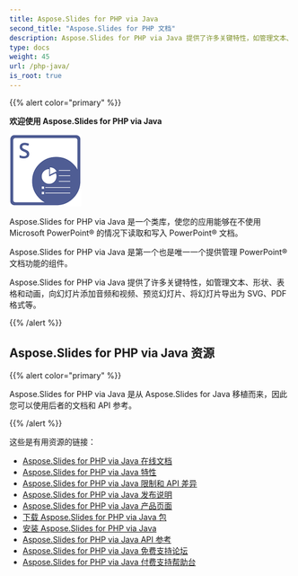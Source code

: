 ```yaml
---
title: Aspose.Slides for PHP via Java
second_title: "Aspose.Slides for PHP 文档"
description: Aspose.Slides for PHP via Java 提供了许多关键特性，如管理文本、形状、表格和动画，向幻灯片添加音频和视频、预览幻灯片、将幻灯片导出为 SVG、PDF 格式等。
type: docs
weight: 45
url: /php-java/
is_root: true
---
```


{{% alert color="primary" %}}

**欢迎使用 Aspose.Slides for PHP via Java**

![Aspose.Slides for PHP via Java 产品 Logo](aspose_slides-for-php-via-java.png)

Aspose.Slides for PHP via Java 是一个类库，使您的应用能够在不使用 Microsoft PowerPoint® 的情况下读取和写入 PowerPoint® 文档。

Aspose.Slides for PHP via Java 是第一个也是唯一一个提供管理 PowerPoint® 文档功能的组件。

Aspose.Slides for PHP via Java 提供了许多关键特性，如管理文本、形状、表格和动画，向幻灯片添加音频和视频、预览幻灯片、将幻灯片导出为 SVG、PDF 格式等。

{{% /alert %}}

## Aspose.Slides for PHP via Java 资源

{{% alert color="primary" %}}

Aspose.Slides for PHP via Java 是从 Aspose.Slides for Java 移植而来，因此您可以使用后者的文档和 API 参考。

{{% /alert %}}

这些是有用资源的链接：

- [Aspose.Slides for PHP via Java 在线文档](/slides/php-java/)
- [Aspose.Slides for PHP via Java 特性](/slides/php-java/features-overview/)
- [Aspose.Slides for PHP via Java 限制和 API 差异](/slides/php-java/limitations-and-api-differences/)
- [Aspose.Slides for PHP via Java 发布说明](https://releases.aspose.com/slides/php-java/release-notes/)
- [Aspose.Slides for PHP via Java 产品页面](https://products.aspose.com/slides/php-java/)
- [下载 Aspose.Slides for PHP via Java 包](https://releases.aspose.com/slides/php-java/)
- [安装 Aspose.Slides for PHP via Java](/slides/php-java/installation/)
- [Aspose.Slides for PHP via Java API 参考](https://reference.aspose.com/slides/php-java/)
- [Aspose.Slides for PHP via Java 免费支持论坛](https://forum.aspose.com/c/slides/11)
- [Aspose.Slides for PHP via Java 付费支持帮助台](https://helpdesk.aspose.com/)